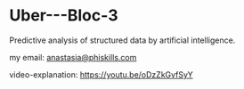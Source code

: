 # Uber---Bloc-3
Predictive analysis of structured data by artificial intelligence.



my email: anastasia@phiskills.com

video-explanation: https://youtu.be/oDzZkGvfSyY

